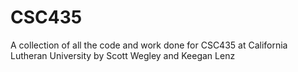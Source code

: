 # CSC435
A collection of all the code and work done for CSC435 at California Lutheran University by Scott Wegley and Keegan Lenz

